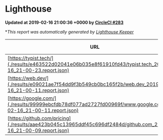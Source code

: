 
# Lighthouse

**Updated at 2019-02-16 21:00:36 +0000 by [CircleCI #283](https://circleci.com/gh/ItinerisLtd/lighthouse-keeper-example/283)**

**This report was automatically generated by [Lighthouse Keeper](https://github.com/itinerisltd/lighthouse-keeper)*

| URL | Performance | Accessibility | Best Practices | SEO | PWA | Updated At |
| --- | --- | --- | --- | --- | --- | --- |
| [https://typist.tech/](./results/e463522d02041e06b035e8f61910fd43/typist.tech_2019-02-16_21-00-23.report.json) | 0.97 | 0.8 | 0.71 | 1 | 0.58 | 2019-02-16T21:00:23.284Z |
| [https://web.dev/](./results/e09021ae7f54dd9f3b549cb0bc165f2b/web.dev_2019-02-16_21-00-11.report.json) | 0.91 | 0.93 | 1 | 0.91 | 1 | 2019-02-16T21:00:11.861Z |
| [https://google.com/](./results/99999ebcfdb78df077ad2727fd00969f/www.google.com_2019-02-16_21-00-11.report.json) | 0.96 | 0.71 | 0.93 | 0.8 | 0.58 | 2019-02-16T21:00:11.139Z |
| [https://github.com/pricing](./results/aae423b045c13965ddf45c696df2484d/github.com_2019-02-16_21-00-09.report.json) | 0.66 | 0.89 | 0.93 | 0.9 | 0.58 | 2019-02-16T21:00:09.446Z |

